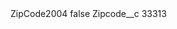 <?xml version="1.0" encoding="UTF-8"?>
<CustomMetadata xmlns="http://soap.sforce.com/2006/04/metadata" xmlns:xsi="http://www.w3.org/2001/XMLSchema-instance" xmlns:xsd="http://www.w3.org/2001/XMLSchema">
    <label>ZipCode2004</label>
    <protected>false</protected>
    <values>
        <field>Zipcode__c</field>
        <value xsi:type="xsd:string">33313</value>
    </values>
</CustomMetadata>
